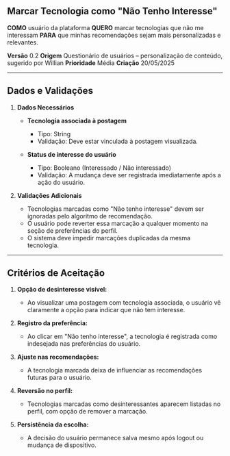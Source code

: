 ## Marcar Tecnologia como "Não Tenho Interesse"

**COMO** usuário da plataforma
**QUERO** marcar tecnologias que não me interessam
**PARA** que minhas recomendações sejam mais personalizadas e relevantes.

**Versão** 0.2
**Origem** Questionário de usuários – personalização de conteúdo, sugerido por Willian
**Prioridade** Média
**Criação** 20/05/2025

---

## **Dados e Validações**

1. **Dados Necessários**

    - **Tecnologia associada à postagem**

        - Tipo: String
        - Validação: Deve estar vinculada à postagem visualizada.

    - **Status de interesse do usuário**

        - Tipo: Booleano (Interessado / Não interessado)
        - Validação: A mudança deve ser registrada imediatamente após a ação do usuário.

2. **Validações Adicionais**

    - Tecnologias marcadas como "Não tenho interesse" devem ser ignoradas pelo algoritmo de recomendação.
    - O usuário pode reverter essa marcação a qualquer momento na seção de preferências do perfil.
    - O sistema deve impedir marcações duplicadas da mesma tecnologia.

---

## **Critérios de Aceitação**

1. **Opção de desinteresse visível:**

    - Ao visualizar uma postagem com tecnologia associada, o usuário vê claramente a opção para indicar que não tem interesse.

2. **Registro da preferência:**

    - Ao clicar em "Não tenho interesse", a tecnologia é registrada como indesejada nas preferências do usuário.

3. **Ajuste nas recomendações:**

    - A tecnologia marcada deixa de influenciar as recomendações futuras para o usuário.

4. **Reversão no perfil:**

    - Tecnologias marcadas como desinteressantes aparecem listadas no perfil, com opção de remover a marcação.

5. **Persistência da escolha:**

    - A decisão do usuário permanece salva mesmo após logout ou mudança de dispositivo.

